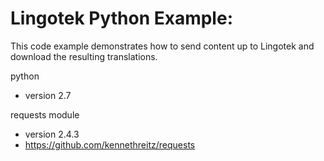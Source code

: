 Lingotek Python Example:
========================
This code example demonstrates how to send content up to Lingotek and download the resulting translations. 

python
 - version 2.7

requests module
- version 2.4.3
- https://github.com/kennethreitz/requests
